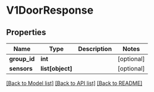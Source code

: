 # V1DoorResponse

## Properties
Name | Type | Description | Notes
------------ | ------------- | ------------- | -------------
**group_id** | **int** |  | [optional] 
**sensors** | **list[object]** |  | [optional] 

[[Back to Model list]](../README.md#documentation-for-models) [[Back to API list]](../README.md#documentation-for-api-endpoints) [[Back to README]](../README.md)

